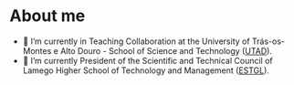 # About me 

- 🔭 I’m currently in Teaching Collaboration at the University of Trás-os-Montes e Alto Douro - School of Science and Technology ([UTAD](https://www.utad.pt/en/)).
- 🔭 I’m currently President of the Scientific and Technical Council of Lamego Higher School of Technology and Management ([ESTGL](https://www.estgl.ipv.pt/)).
<!--
👋
**costa-c/costa-c** is a ✨ _special_ ✨ repository because its `README.md` (this file) appears on your GitHub profile.

Here are some ideas to get you started:
- 🌱 I’m currently developing my PhD in Electrical and Computer Engineering at the University of Trás-os-Montes e Alto Douro ([UTAD](https://www.utad.pt/en/)), in the areas of smart harvesting and smart irrigation based on Machine Learning.
- 👯 I’m looking to collaborate on ...
- 🤔 I’m looking for help with ...
- 💬 Ask me about ...
- 📫 How to reach me: ...
- 😄 Pronouns: ...
- ⚡ Fun fact: ...
-->
